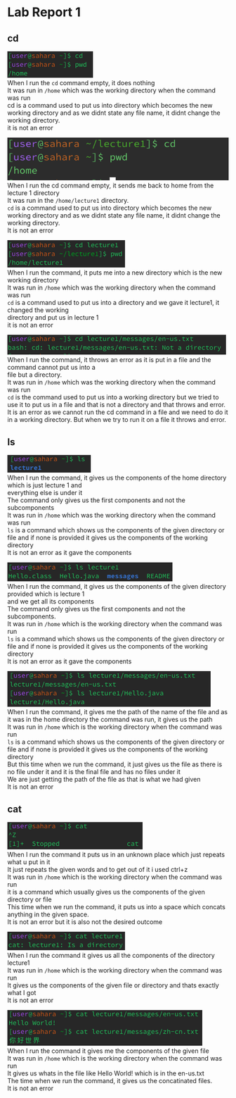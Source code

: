 # **Lab Report 1**

## cd
  
![image](cdempty.png)  
When I run the `cd` command empty, it does nothing  
It was run in `/home` which was the working directory when the command was run  
cd is a command used to put us into directory which becomes the new working directory and as we didnt   state any file name, it didnt change the working directory.  
it is not an error  

![image](cd_empty_1.png)  
When I run the cd command empty, it sends me back to home from the lecture 1 directory  
It was run in the `/home/lecture1` directory.  
`cd` is a command used to put us into directory which becomes the new working directory and as we didnt   state any file name, it didnt change the working directory.  
It is not an error  

![image](cddirectory.png)  
When I run the command, it puts me into a new directory which is the new working directory  
It was run in `/home` which was the working directory when the command was run  
`cd` is a command used to put us into a directory and we gave it lecture1, it changed the working  
directory and put us in lecture 1  
it is not an error  
  
![image](cdfile.png)
When I run the command, it throws an error as it is put in a file and the command cannot put us into a  
file but a directory.  
It was run in `/home` which was the working directory when the command was run  
`cd` is the command used to put us into a working directory but we tried to use it to put us in a file and that is not a directory and that throws and error.  
It is an error as we cannot run the cd command in a file and we need to do it in a working directory.  But when we try to run it on a file it throws and error.  

  
## ls
  
![image](lsempty.png)  
When I run the command, it gives us the components of the home directory which is just lecture 1 and  
everything else is under it  
The command only gives us the first components and not the subcomponents  
It was run in `/home` which was the working directory when the command was run  
`ls` is a command which shows us the components of the given directory or file and if none is provided it  gives us the components of the working directory  
It is not an error as it gave the components  
  
![image](lsdirectory.png)  
When I run the command, it gives us the components of the given directory provided which is lecture 1  
and we get all its components  
The command only gives us the first components and not the subcomponents.  
It was run in `/home` which is the working directory when the command was run  
`ls` is a command which shows us the components of the given directory or file and if none is provided it  gives us the components of the working directory  
It is not an error as it gave the components  
  
![image](lsfile.png)  
When I run the command, it gives me the path of the name of the file and as it was in the home directory the command was run, it gives us the path  
It was run in `/home` which is the working directory when the command was run  
`ls` is a command which shows us the components of the given directory or file and if none is provided it  gives us the components of the working directory  
But this time when we run the command, it just gives us the file as there is no file under it and it is  the final file and has no files under it  
We are just getting the path of the file as that is what we had given  
It is not an error  
  
## cat
  
![image](catempty.png)  
When I run the command it puts us in an unknown place which just repeats what u put in it  
It just repeats the given words and to get out of it i used ctrl+z  
It was run in `/home` which is the working directory when the command was run  
it is a command which usually gives us the components of the given directory or file  
This time when we run the command, it puts us into a space which concats anything in the given space.  
It is not an error but it is also not the desired outcome  
  
![image](catdirectory.png)  
When I run the command it gives us all the components of the directory lecture1  
It was run in `/home` which is the working directory when the command was run  
It gives us the components of the given file or directory and thats exactly what I got  
It is not an error  
  
![image](catfile.png)  
When I run the command it gives me the components of the given file  
It was run in `/home` which is the working directory when the command was run  
It gives us whats in the file like Hello World! which is in the en-us.txt   
The time when we run the command, it gives us the concatinated files.  
It is not an error  
